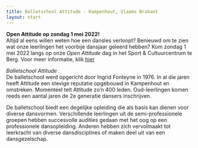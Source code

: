 ```yaml
---
title: Balletschool Attitude - Kampenhout, Vlaams Brabant
layout: start
---
```

**Open Attitude op zondag 1 mei 2022!**  
Altijd al eens willen weten hoe een dansles verloopt? Benieuwd om te zien wat onze leerlingen het voorbije dansjaar geleerd hebben? Kom zondag 1 mei 2022 langs op onze *Open Attitude* dag in het Sport & Cultuurcentrum te Berg. Voor meer informatie, klik [hier](http://balletschoolattitude.be/balletschool/open-attitude/)

*Balletschool Attitude*  
De balletschool werd opgericht door Ingrid Fonteyne in 1976. In al die jaren heeft Attitude een stevige reputatie opgebouwd in Kampenhout en omstreken. Momenteel telt Attitude zo’n 400 leden. Oud-leerlingen komen reeds een aantal jaren de 2e generatie dansers inschrijven.

De balletschool biedt een degelijke opleiding die als basis kan dienen voor diverse dansvormen. Verschillende leerlingen uit de semi-professionele groepen hebben succesvolle audities gedaan met het oog op een professionele dansopleiding. Anderen hebben zich vervolmaakt tot leerkracht van diverse dansdisciplines of maken deel uit van een dansgezelschap.
